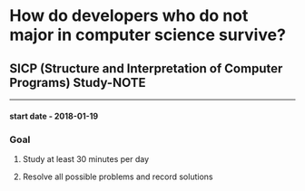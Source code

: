 # How do developers who do not major in computer science survive?

## SICP (Structure and Interpretation of Computer Programs) Study-NOTE

----

#### start date - 2018-01-19




### Goal

1. Study at least 30 minutes per day

2. Resolve all possible problems and record solutions
    
